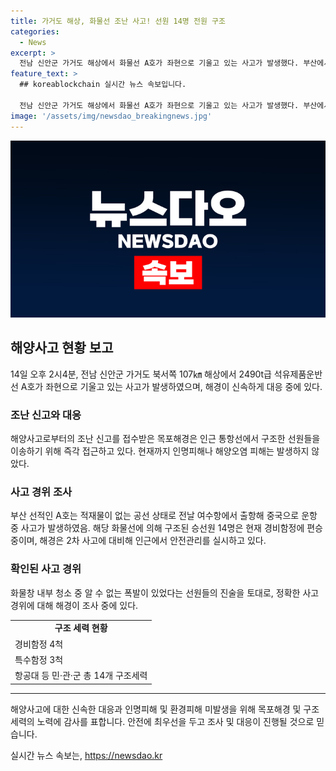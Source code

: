 ```yaml
---
title: 가거도 해상, 화물선 조난 사고! 선원 14명 전원 구조
categories:
  - News
excerpt: >
  전남 신안군 가거도 해상에서 화물선 A호가 좌현으로 기울고 있는 사고가 발생했다. 부산에서 출항한 A호는 중국으로 향하던 중 폭발이 발생했으며, 목포해경이 신고를 접수하고 선원들을 구조하기 위해 현장에 급파했다. 구조된 승선원 14명은 경비함정에 편승했고, 인명피해나 해양오염 피해는 없는 것으로 확인됐으나, A호는 여전히 기울어져 있어 2차 사고에 대비 중이다. 사고 원인은 선원들의 진술을 토대로 조사 중이다. (150자)
feature_text: >
  ## koreablockchain 실시간 뉴스 속보입니다.

  전남 신안군 가거도 해상에서 화물선 A호가 좌현으로 기울고 있는 사고가 발생했다. 부산에서 출항한 A호는 중국으로 향하던 중 폭발이 발생했으며, 목포해경이 신고를 접수하고 선원들을 구조하기 위해 현장에 급파했다. 구조된 승선원 14명은 경비함정에 편승했고, 인명피해나 해양오염 피해는 없는 것으로 확인됐으나, A호는 여전히 기울어져 있어 2차 사고에 대비 중이다. 사고 원인은 선원들의 진술을 토대로 조사 중이다. (150자)
image: '/assets/img/newsdao_breakingnews.jpg'
---
```


<p><img src="/assets/img/newsdao_breakingnews.jpg" alt="koreablockchain 속보" /></p>

<h2 data-ke-size="size26">해양사고 현황 보고</h2>

<p data-ke-size="size16">14일 오후 2시4분, 전남 신안군 가거도 북서쪽 107㎞ 해상에서 2490t급 석유제품운반선 A호가 좌현으로 기울고 있는 사고가 발생하였으며, 해경이 신속하게 대응 중에 있다.</p>

<h3>조난 신고와 대응</h3>

<p data-ke-size="size16">해양사고로부터의 조난 신고를 접수받은 목포해경은 인근 통항선에서 구조한 선원들을 이송하기 위해 즉각 접근하고 있다. 현재까지 인명피해나 해양오염 피해는 발생하지 않았다.</p>

<h3>사고 경위 조사</h3>

<p data-ke-size="size16">부산 선적인 A호는 적재물이 없는 공선 상태로 전날 여수항에서 출항해 중국으로 운항 중 사고가 발생하였음. 해당 화물선에 의해 구조된 승선원 14명은 현재 경비함정에 편승 중이며, 해경은 2차 사고에 대비해 인근에서 안전관리를 실시하고 있다.</p>

<h3>확인된 사고 경위</h3>

<p data-ke-size="size16">화물창 내부 청소 중 알 수 없는 폭발이 있었다는 선원들의 진술을 토대로, 정확한 사고 경위에 대해 해경이 조사 중에 있다.</p>

<table>
    <tr>
        <td style="text-align: center; height: 17px;"><b>구조 세력 현황</b></td>
    </tr>
    <tr>
        <td>경비함정 4척</td>
    </tr>
    <tr>
        <td>특수함정 3척</td>
    </tr>
    <tr>
        <td>항공대 등 민·관·군 총 14개 구조세력</td>
    </tr>
</table>

<hr>

<p data-ke-size="size16">해양사고에 대한 신속한 대응과 인명피해 및 환경피해 미발생을 위해 목포해경 및 구조 세력의 노력에 감사를 표합니다. 안전에 최우선을 두고 조사 및 대응이 진행될 것으로 믿습니다.</p>
실시간 뉴스 속보는, <a href="https://newsdao.kr" rel="dofollow">https://newsdao.kr</a>


